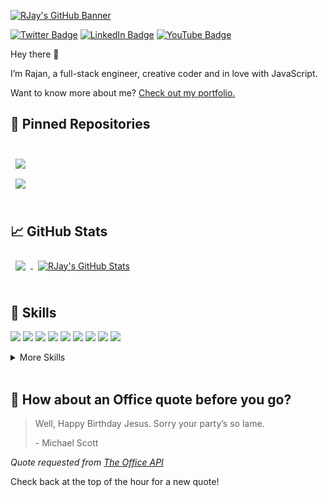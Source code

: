 [![RJay's GitHub Banner](./assets/GitHubHeader.png)](http://rjaysharma.com)

<!-- [![Visits Badge](https://badges.pufler.dev/visits/rajansharma3097/rajansharma3097)](https:rajansharma3097) -->
[![Twitter Badge](https://img.shields.io/badge/Twitter-Profile-informational?style=flat&logo=twitter&logoColor=white&color=1CA2F1)](https://twitter.com/RJaySharma30)
[![LinkedIn Badge](https://img.shields.io/badge/LinkedIn-Profile-informational?style=flat&logo=linkedin&logoColor=white&color=0D76A8)](https://www.linkedin.com/in/rajan-sharma-3097/)
[![YouTube Badge](https://img.shields.io/badge/YouTube-Profile-informational?style=flat&logo=youtube&logoColor=white&color=red)](https://www.youtube.com/channel/UCW_KiTZYDf8s_BNCEpqqlmA)
<!-- [![CodePen Badge](https://img.shields.io/badge/CodePen-Profile-informational?style=flat&logo=codepen&logoColor=white&color=black)](https://codepen.io/braydoncoyer) -->

Hey there 👋

I’m Rajan, a full-stack engineer, creative coder and in love with JavaScript. 

Want to know more about me? [Check out my portfolio.](https://rjaysharma.com/)

## 📌 Pinned Repositories

<br>

<a href="https://github.com/rajansharma3097/JavaScript-Course">
  <img align="center" style="margin:0.5rem" src="https://github-readme-stats.vercel.app/api/pin/?username=rajansharma3097&repo=JavaScript-Course&title_color=ffffff&text_color=c9cacc&icon_color=4AB197&bg_color=1A2B34&theme=onedark" />
</a>

<br>

<a href="https://github.com/rajansharma3097/ng-portfolio">
  <img align="center" style="margin:0.5rem" src="https://github-readme-stats.vercel.app/api/pin/?username=rajansharma3097&repo=ng-portfolio&title_color=ffffff&text_color=c9cacc&icon_color=4AB197&bg_color=1A2B34&theme=onedark" />
</a>

<br>
<br>

## &#x1f4c8; GitHub Stats

<a href="https://github.com/rajansharma3097">
  <img align="center" style="margin:0.5rem" src="https://github-readme-stats.vercel.app/api/top-langs/?username=rajansharma3097&hide=html,css&title_color=ffffff&text_color=c9cacc&icon_color=4AB197&bg_color=1A2B34&theme=onedark" />
</a>

<a href="https://github.com/rajansharma3097">
  <img align="center" style="margin:0.5rem" src="https://github-readme-stats.vercel.app/api?username=rajansharma3097&show_icons=true&line_height=27&count_private=true&title_color=ffffff&text_color=c9cacc&icon_color=4AB097&bg_color=1A2B34&theme=onedark" alt="RJay's GitHub Stats" />
</a>

<br>
<br>

## 💼 Skills

![](https://img.shields.io/badge/Code-JavaScript-informational?style=flat&logo=JavaScript&logoColor=white&color=4AB197)
![](https://img.shields.io/badge/Code-Angular-informational?style=flat&logo=angular&logoColor=white&color=4AB197)
![](https://img.shields.io/badge/Code-TypeScript-informational?style=flat&logo=TypeScript&logoColor=white&color=4AB197)
![](https://img.shields.io/badge/Code-PHP-informational?style=flat&logo=php&logoColor=white&color=4AB197)
![](https://img.shields.io/badge/Code-Ionic-informational?style=flat&logo=ionic&logoColor=white&color=4AB197)
![](https://img.shields.io/badge/Code-React-informational?style=flat&logo=react&logoColor=white&color=4AB197)
![](https://img.shields.io/badge/Code-NodeJS-informational?style=flat&logo=node.js&logoColor=white&color=4AB197)
![](https://img.shields.io/badge/Code-MySQL-informational?style=flat&logo=MySQL&logoColor=white&color=4AB197)
![](https://img.shields.io/badge/Code-MongoDB-informational?style=flat&logo=MongoDB&logoColor=white&color=4AB197)


<details>
<summary>More Skills</summary>
<br>

![](https://img.shields.io/badge/Style-CSS-informational?style=flat&logo=css3&logoColor=white&color=4AB197)
![](https://img.shields.io/badge/Style-Sass-informational?style=flat&logo=Sass&logoColor=white&color=4AB197)

<br>

![](https://img.shields.io/badge/Tools-NPM-informational?style=flat&logo=npm&logoColor=white&color=4AB197)
![](https://img.shields.io/badge/Tools-Postman-informational?style=flat&logo=Postman&logoColor=white&color=4AB197)
![](https://img.shields.io/badge/Tools-GitHub-informational?style=flat&logo=GitHub&logoColor=white&color=4AB197)
![](https://img.shields.io/badge/Tools-Jira-informational?style=flat&logo=Jira-Software&logoColor=white&color=4AB197)

</details>

<br>

## 📣 How about an Office quote before you go?

> Well, Happy Birthday Jesus. Sorry your party’s so lame.
>
> <p>- Michael Scott</p>

_Quote requested from [The Office API](https://www.officeapi.dev/)_

Check back at the top of the hour for a new quote!

<br>
